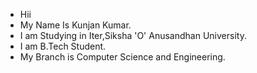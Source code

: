 - Hii
- My Name Is Kunjan Kumar.
- I am Studying in Iter,Siksha 'O' Anusandhan University.
- I am B.Tech Student.
- My Branch is Computer Science and Engineering.
